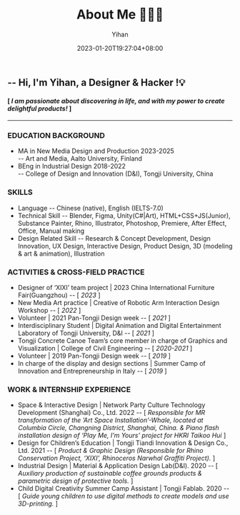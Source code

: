 ﻿---
title: "About Me 🙋🏻‍♀️"
date: 2023-01-20T19:27:04+08:00
hidemeta: true
draft: false
author: ["Yihan"]
keywords: 
- Yihan Lou
tags:
- 
description: ""
showToc: true
TocOpen: true
showbreadcrumbs: true
disableShare: true
weight: 1
cover:
    image: "about/aboutme/lyhcover.jpg"
    caption: "Nice to meet you here :-)"
    alt: ""
    relative: false
---

## -- Hi, I'm Yihan, a Designer & Hacker !💡
#### [  *I am passionate about discovering in life, and with my power to create delightful products!*  ]

--------------
### EDUCATION BACKGROUND
+ MA in New Media Design and Production 2023-2025<br/>-- Art and Media, Aalto University, Finland
+ BEng in Industrial Design 2018-2022<br/>-- College of Design and Innovation (D&I), Tongji University, China
### SKILLS
+ Language -- Chinese (native), English (IELTS-7.0)
+ Technical Skill -- Blender, Figma, Unity(C#|Art), HTML+CSS+JS(Junior), Substance Painter, Rhino, Illustrator, Photoshop, Premiere, After Effect, Office, Manual making
+ Design Related Skill -- Research & Concept Development, Design Innovation, UX Design, Interactive Design, Product Design, 3D (modeling & art & animation), Illustration

### ACTIVITIES & CROSS-FIELD PRACTICE
+ Designer of ‘XIXI’ team project | 2023 China International Furniture Fair(Guangzhou)
-- [ *2023* ]
+ New Media Art practice | Creative of Robotic Arm Interaction Design Workshop
-- [ *2022* ]
+ Volunteer | 2021 Pan-Tongji Design week
-- [ *2021* ]
+ Interdisciplinary Student | Digital Animation and Digital Entertainment Laboratory of Tongji University, D&I
-- [ *2021* ]
+ Tongji Concrete Canoe Team’s core member in charge of Graphics and Visualization | College of Civil Engineering
-- [ *2020-2021* ]
+ Volunteer | 2019 Pan-Tongji Design week
-- [ *2019* ]
+ In charge of the display and design sections | Summer Camp of Innovation and Entrepreneurship in Italy
-- [ *2019* ]

### WORK & INTERNSHIP EXPERIENCE
+ Space & Interactive Design | Network Party Culture Technology Development (Shanghai) Co., Ltd. 2022 
-- [ *Responsible for MR transformation of the ’Art Space Installation’-Whale, located at Columbia Circle, Changning District, Shanghai, China. & Piano flash installation design of ‘Play Me, I’m Yours’ project for HKRI Taikoo Hui* ]
+ Design for Children’s Education | Tongji Tiandi Innovation & Design Co., Ltd. 2021
-- [ *Product & Graphic Design (Responsible for Rhino Conservation Project, ‘XIXI’, Rhinoceros Narwhal Graffiti Project).* ]
+ Industrial Design | Material & Application Design Lab(D&I). 2020
-- [ *Auxiliary production of sustainable coffee grounds products & parametric design of protective tools.* ]
+ Child Digital Creativity Summer Camp Assistant | Tongji Fablab. 2020
-- [ *Guide young children to use digital methods to create models and use 3D-printing.* ]